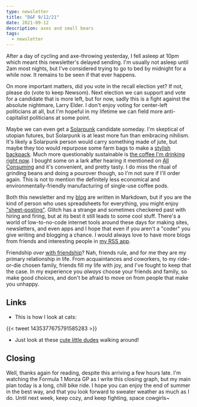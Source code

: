 ```yaml
---
type: newsletter
title: "D&F 9/12/21"
date: 2021-09-12
description: axes and small bears
tags:
  - newsletter
---
```


After a day of cycling and axe-throwing yesterday, I fell asleep at 10pm which meant this newsletter's delayed sending. I'm usually not asleep until 2am most nights, but I've considered trying to go to bed by midnight for a while now. It remains to be seen if that ever happens. 

On more important matters, did you vote in the recall election yet? If not, please do (vote to keep Newsom). Next election we can support and vote for a candidate that is more left, but for now, sadly this is a fight against the absolute nightmare, Larry Elder. I don't enjoy voting for center-left politicians at all, but I'm hopeful in my lifetime we can field more anti-capitalist politicians at some point.

Maybe we can even get a [Solarpunk](https://www.vice.com/en/article/wx5aym/solarpunk-is-not-about-pretty-aesthetics-its-about-the-end-of-capitalism) candidate someday. I'm skeptical of utopian futures, but Solarpunk is at least more fun than embracing nihilism. It's likely a Solarpunk person would carry something made of jute, but maybe they too would repurpose some farm bags to make a [stylish backpack](https://intocarry.co/). Much more questionably sustainable is [the coffee I'm drinking right now](https://cometeer.com). I bought some on a lark after hearing it mentioned on [All Consuming](https://allconsuming.show) and it's convenient, and pretty tasty. I do miss the ritual of grinding beans and doing a pourover though, so I'm not sure if I'll order again. This is not to mention the definitely less economical and environmentally-friendly manufacturing of single-use coffee pods.

Both this newsletter and my [blog](https://www.brookshelley.com) are written in Markdown, but if you are the kind of person who uses spreadsheets for everything, you might enjoy ["sheet-posting"](https://www.sheet-posting.me). Glitch has a strange and sometimes checkered past with hiring and firing, but at its best it still leads to some cool stuff. There's a world of low-to-no-code internet tools around these days for making sites, newsletters, and even apps and I hope that even if you aren't a "coder" you give writing and blogging a chance. I would always love to have more blogs from friends and interesting people in [my RSS app](https://www.reederapp.com). 

Friendship _over_ [with friendship](https://www.theatlantic.com/health/archive/2015/10/how-friendships-change-over-time-in-adulthood/411466/)? Nah, friends rule, and for me they are my primary relationship in life. From acquaintances and coworkers, to my ride-or-die chosen family, friends fill my life with joy, and I've fought to keep that the case. In my experience you _always_ choose your friends and family, so make good choices, and don't be afraid to move on from people that make you unhappy. 

## Links

- This is how I look at cats:

{{< tweet 1435377675791585283 >}}

- Just look at these [cute little dudes](https://www.vice.com/en/article/m7enw8/scientists-captured-footage-of-tardigrades-walking-around-and-its-adorable) walking around!

## Closing

Well, thanks again for reading, despite this arriving a few hours late. I'm watching the Formula 1 Monza GP as I write this closing graph, but my main plan today is a long, chill bike ride. I hope you can enjoy the end of summer in the best way, and that you look forward to sweater weather as much as I do. Until next week, keep cozy, and keep fighting, space cowgirls~